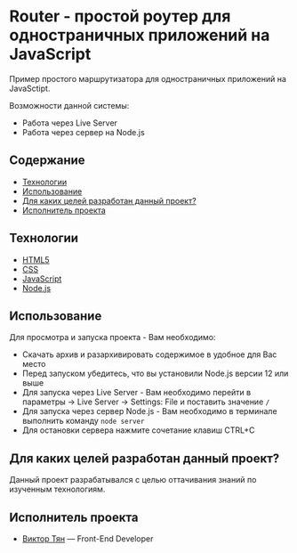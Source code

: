 # Router - простой роутер для одностраничных приложений на JavaScript

Пример простого маршрутизатора для одностраничных приложений на JavaSctipt.

Возможности данной системы:

- Работа через Live Server
- Работа через сервер на Node.js

## Содержание

- [Технологии](#технологии)
- [Использование](#использование)
- [Для каких целей разработан данный проект?](#для-каких-целей-разработан-данный-проект)
- [Исполнитель проекта](#исполнитель-проекта)

## Технологии

- [HTML5](https://html.com/html5/)
- [CSS](https://doka.guide/css/)
- [JavaScript](https://learn.javascript.ru/)
- [Node.js](https://nodejsdev.ru/guides/freecodecamp/)

## Использование

Для просмотра и запуска проекта - Вам необходимо:

- Скачать архив и разархивировать содержимое в удобное для Вас место
- Перед запуском убедитесь, что вы установили Node.js версии 12 или выше
- Для запуска через Live Server - Вам необходимо перейти в параметры -> Live Server -> Settings: File и поставить значение `/`
- Для запуска через сервер Node.js - Вам необходимо в терминале выполнить команду `node server`
- Для остановки сервера нажмите сочетание клавиш CTRL+C

## Для каких целей разработан данный проект?

Данный проект разрабатывался с целью оттачивания знаний по изученным технологиям.

## Исполнитель проекта

- [Виктор Тян](https://t.me/vityan00) — Front-End Developer
